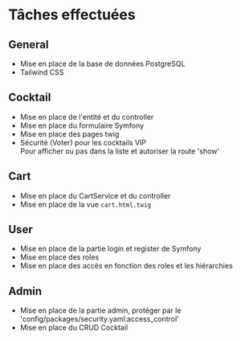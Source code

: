 # Tâches effectuées

## General

- Mise en place de la base de données PostgreSQL
- Tailwind CSS

## Cocktail

- Mise en place de l'entité et du controller
- Mise en place du formulaire Symfony
- Mise en place des pages twig
- Sécurité (Voter) pour les cocktails VIP  
Pour afficher ou pas dans la liste et autoriser la route 'show'

## Cart

- Mise en place du CartService et du controller
- Mise en place de la vue `cart.html.twig`

## User

- Mise en place de la partie login et register de Symfony
- Mise en place des roles
- Mise en place des accès en fonction des roles et les hiérarchies

## Admin

- Mise en place de la partie admin, protéger par le 'config/packages/security.yaml:access_control'
- Mise en place du CRUD Cocktail